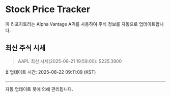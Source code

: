 
# Stock Price Tracker

이 리포지토리는 Alpha Vantage API를 사용하여 주식 정보를 자동으로 업데이트합니다.

## 최신 주식 시세
> AAPL 최신 시세(2025-08-21 19:59:00): $225.3900

⏳ 업데이트 시간: 2025-08-22 09:11:09 (KST)

---
자동 업데이트 봇에 의해 관리됩니다.
